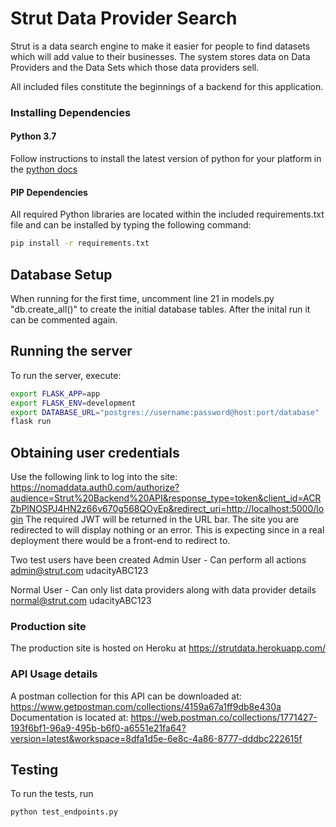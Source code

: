 # Strut Data Provider Search

Strut is a data search engine to make it easier for people to find datasets which will add value to their businesses. The system stores data on Data Providers and the Data Sets which those data providers sell. 

All included files constitute the beginnings of a backend for this application.

### Installing Dependencies

#### Python 3.7

Follow instructions to install the latest version of python for your platform in the [python docs](https://docs.python.org/3/using/unix.html#getting-and-installing-the-latest-version-of-python)

#### PIP Dependencies

All required Python libraries are located within the included requirements.txt file and can be installed by typing the following command:

```bash
pip install -r requirements.txt
```

## Database Setup
When running for the first time, uncomment line 21 in models.py "db.create_all()" to create the initial database tables. After the inital run it can be commented again.

## Running the server

To run the server, execute:

```bash
export FLASK_APP=app
export FLASK_ENV=development
export DATABASE_URL="postgres://username:password@host:port/database"
flask run
```

## Obtaining user credentials
Use the following link to log into the site:
https://nomaddata.auth0.com/authorize?audience=Strut%20Backend%20API&response_type=token&client_id=ACRZbPlNOSPJ4HN2z66v670g568QOyEp&redirect_uri=http://localhost:5000/login
The required JWT will be returned in the URL bar. The site you are redirected to will display nothing or an error. This is expecting since in a real deployment there would be a front-end to redirect to.

Two test users have been created
Admin User - Can perform all actions
admin@strut.com
udacityABC123

Normal User - Can only list data providers along with data provider details
normal@strut.com
udacityABC123

### Production site

The production site is hosted on Heroku at https://strutdata.herokuapp.com/

### API Usage details

A postman collection for this API can be downloaded at: https://www.getpostman.com/collections/4159a67a1ff9db8e430a
Documentation is located at: https://web.postman.co/collections/1771427-193f6bf1-96a9-495b-b6f0-a6551e21fa64?version=latest&workspace=8dfa1d5e-6e8c-4a86-8777-dddbc222615f

## Testing
To run the tests, run
```
python test_endpoints.py
```